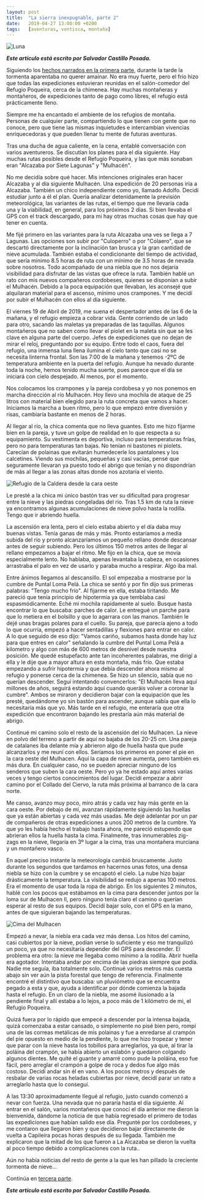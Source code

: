 ```yaml
---
layout: post
title:  "La sierra inexpugnable, parte 2"
date:   2019-04-27 13:00:00 +0200
tags:	[aventuras, ventisca, montaña]
---
```


![Luna][luna]

**_Este artículo está escrito por Salvador Castillo Posada._**

Siguiendo los [hechos narrados en la primera parte][pt1], durante la tarde la
tormenta aparentaba no querer amainar. No era muy fuerte,
pero el frío hizo que todas las expediciones estuvieran reunidas en el
salón-comedor del Refugio Poqueira, cerca de la chimenea. Hay muchas
montañeras y montañeros, de expediciones tanto de pago como libres, el refugio
está prácticamente lleno.

Siempre me ha encantado el ambiente de los refugios de montaña. Personas de
cualquier parte, compartiendo lo que tienen con gente que no conoce, pero que
tiene las mismas inquietudes e intercambian vivencias enriquecedoras y que
pueden llenar tu mente de futuras aventuras.

<!--more-->

Tras una ducha de agua caliente, en la cena, entablé conversación con varios
aventureros. Se discutían los planes para el día siguiente. Hay muchas rutas
posibles desde el Refugio Poqueira, y las que más sonaban eran "Alcazaba por
Siete Lagunas" y "Mulhacén".

No me decidía sobre qué hacer. Mis intenciones originales eran hacer Alcazaba
y al día siguiente Mulhacén. Una expedición de 20 personas iría a Alcazaba.
También un chico independiente como yo, llamado Adolfo. Decidí estudiar junto a
él el plan. Quería analizar detenidamente la previsión meteorológica, las
variantes de las rutas, el tiempo que me llevaría cada una y la viabilidad, en
general, para los próximos 2 días.
Si bien llevaba el GPS con el track descargado, para mi hay otras muchas cosas
que hay que tener en cuenta.

Me fijé primero en las variantes para la ruta Alcazaba una ves se llega a 7
Lagunas. Las opciones son subir por "Culoperro" o por "Colaero", que se
descartó directamente por la inclinación tan brusca y la gran cantidad de
nieve acumulada. También estaba el condicionante del tiempo de actividad, que
sería mínimo 8.5 horas de ruta con un mínimo de 3.5 horas de nevada sobre
nosotros. Todo acompañado de una niebla que no nos dejaría visibilidad para
disfrutar de las vistas que ofrece la ruta.
­
También hablé un rato con mis nuevos compañeros cordobeses, quienes se
disponían a subir el Mulhacén. Debido a la poca equipación que llevaban, les
aconsejé que alquilaran material para el ascenso, mínimo unos crampones. Y me
decidí por subir el Mulhacén con ellos al día siguiente.

El viernes 19 de Abril de 2019, me suena el despertador antes de las 6 de la
mañana, y el refugio empieza a cobrar vida. Gente corriendo de un lado para
otro, sacando las maletas ya preparadas de las taquillas. Algunos montañeros
que no saben como llevar el piolet en la maleta sin que se les clave en alguna
parte del cuerpo. Jefes de expediciones que no dejan de mirar el reloj,
preguntando por su equipo. Entre todo el caos, fuera del refugio, una inmensa
luna llena ilumina el cielo tanto que casi no se necesita linterna frontal.
Son las 7:00 de la mañana y tenemos -2ºC de temperatura ambiente en la puerta
del refugio. Aunque ha nevado durante toda la noche, hemos tenido mucha suerte,
pues parece que el día se iniciará con cielo despejado. Al menos, por el
momento.

Nos colocamos los crampones y la pareja cordobesa y yo nos ponemos en marcha
dirección al río Mulhacén. Hoy llevo una mochila de ataque de 25 litros con
material bien elegido para la ruta concreta que vamos a hacer. Iniciamos la
marcha a buen ritmo, pero lo que empezó entre diversión y risas, cambiaría
bastante en menos de 2 horas.

Al llegar al río, la chica comenta que no lleva guantes. Esto me hizo fijarme
bien en la pareja, y tuve un golpe de realidad en lo que respecta a su
equipamiento. Su vestimenta es deportiva, incluso para temperaturas frías, pero
no para temperaturas tan bajas. No tenían ni bastones ni piolets. Carecían de
polainas que evitarán humedecerle los pantalones y los calcetines. Viendo sus
mochilas, pequeñas y casi vacías, pensé que seguramente llevaran ya puesto todo
el abrigo que tenían y no dispondrían de más al llegar a las zonas altas donde
nos azotaría el viento. 

![Refugio de la Caldera desde la cara oeste][refugio]

Le presté a la chica mi único bastón tras ver su dificultad para progresar
entre la nieve y las piedras congeladas del río. Tras 1.5 km de ruta la nieve
ya encontramos algunas acumulaciones de nieve polvo hasta la rodilla. Tengo
que ir abriendo huella.

La ascensión era lenta, pero el cielo estaba abierto y el día daba muy buenas
vistas. Tenía ganas de más y más. Pronto estaríamos a media subida del río y
pronto alcanzaríamos un pequeño rellano donde descansar antes de seguir
subiendo. Pero los últimos 150 metros antes de llegar al rellano empezamos a
bajar el ritmo. Me fijo en la chica, que se movía especialmente lento. No
hablaba, apenas levantaba la cabeza, en ocasiones arrastraba el palo en vez de
usarlo y paraba mucho a respirar. Algo iba mal.

Entre ánimos llegamos al descansillo. El sol empezaba a mostrarse por la cumbre
de Puntal Loma Pelá. La chica se sentó y por fin dijo sus primeras palabras:
"Tengo mucho frío". Al fijarme en ella, estaba tiritando. Me pareció que tenía
principio de hipotermia ya que temblaba casi espasmódicamente. Eché mi mochila
rapidamente al suelo. Busque hasta encontrar lo que buscaba: parches de calor.
Le entregué un parche para que lo metiera en el bolsillo y que lo agarrara con
las manos. También le dejé unas bragas polares para el cuello.
Su pareja, que parecía ajeno a todo lo que ocurría, empezó a hacer sentadillas
y flexiones para entrar en calor. A lo que seguido de eso dijo: "Vamos cariño,
subamos hasta donde hay luz para que entres en calor" señalando la cumbre del
Puntal Loma Pelá a kilometro y algo con más de 600 metros de desnivel desde
nuestra posición. Me quedé estupefacto ante tan incoherentes palabras, me
dirigí a ella y le dije que a mayor altura en esta montaña, más frío. Que
estaba empezando a sufrir hipotermia y que debía descender ahora mismo al
refugio y ponerse cerca de la chimenea. Se hizo un silencio, sabía que no
querían descender. Seguí intentando convencerlos: "El Mulhacén lleva aquí
millones de años, seguirá estando aquí cuando queráis volver a coronar la
cumbre". Ambos se miraron y decidieron bajar con la equipación que les presté,
quedándome yo sin bastón para ascender, aunque sabía que ella lo necesitaría
más que yo. Más tarde en el refugio, me enteraría que otra expedición que
encontraron bajando les prestaría aún más material de abrigo.

Continué mi camino solo el resto de la ascensión del río Mulhacen. La nieve
en polvo del terreno a partir de aquí no bajaba de los 20-25 cm. Una pareja
de catalanes iba delante mía y abrieron algo de huella hasta que pude
alcanzarlos y me reuní con ellos.
Seríamos los primeros en poner el pie en la cara oeste del Mulhacen.
Aquí la capa de nieve aumenta, pero también es más dura. En cualquier caso,
no se pueden apreciar ninguno de los senderos que suben la cara oeste. Pero yo
ya he estado aquí antes varias veces y tengo ciertos conocimientos del lugar.
Decidí empezar a abrir camino por el Collado del Ciervo, la ruta más próxima al
barranco de la cara norte.

Me canso, avanzo muy poco, miro atrás y cada vez hay más gente en la cara
oeste. Por debajo de mí, avanzan rápidamente siguiendo las huellas que ya están
abiertas y cada vez más usadas. Me dejé adelantar por un par de compañeros de
otras expediciones a unos 200 metros de la cumbre. Ya que yo les había hecho el
trabajo hasta ahora, me pareció estupendo que abrieran ellos la huella hasta
la cima. Finalmente, tras innumerables zig-zags en la nieve, llegaría en 3º
lugar a la cima, tras una montañera murciana y un montañero vasco.

En aquel preciso instante la meteorología cambió bruscamente. Justo durante los
segundos que tardamos en hacernos unas fotos, una densa niebla se hizo con la
cumbre y se encapotó el cielo. La nube hizo bajar drásticamente la
temperatura. La visibilidad se redujo a apenas 100 metros. Era el momento de
usar toda la ropa de abrigo. En los siguientes 2 minutos, hablé con los pocos
que estábamos en la cima para descender juntos por la loma sur de Mulhacen II,
pero ninguno tenía claro el camino o querían esperar al resto de sus equipos.
Decidí bajar solo, con el GPS en la mano, antes de que siguieran bajando las
temperaturas.

![Cima del Mulhacen][cima]

Empezó a nevar, la niebla era cada vez más densa. Los hitos del camino, casi
cubiertos por la nieve, podían verse lo suficiente y eso me tranquilizó un
poco, ya que no necesitaría depender del GPS para descender.
El problema era otro: la nieve me llegaba como mínimo a la rodilla. Abrir
huella era agotador. Intentaba andar por encima de las piedras siempre que
podía. Nadie me seguía, iba totalmente solo. Continué varios metros más cuesta
abajo sin ver aún la pista forestal que tengo de referencia.
Finalmente encontré el distintivo que buscaba: un pluviómetro que se encuentra
pegado a esta y que, ayuda a identificar por dónde comienza la bajada hasta el
refugio. En un claro de la niebla, me asomé ilusionado a la pendiente final
y allí estaba a lo lejos, a poco más de 1 kilómetro de mi, el Refugio Poqueira.

Quizá fuera por lo rápido que empecé a descender por la intensa bajada, 
quizá comenzaba a estar cansado, o simplemente no pisé bien pero, rompí una de
las  correas metálicas de mis polainas y fue a enredarse al crampón del pie
opuesto en medio de la pendiente, lo que me hizo tropezar y tener que parar con
la nieve hasta los tobillos para arreglarlos, ya que, al tirar la poláina del
crampón, se había abierto un eslabón y quedaron colgando algunos dientes. Me
quité el guante y amarré como pude la poláina, eso fue fácil, pero arreglar el
crampón a golpe de roca y dedos fue algo más costoso. Decidí andar sin él en
vano. A los pocos metros y después de resbalar de varias rocas heladas
cubiertas por nieve, decidí parar un rato a arreglarlo hasta que lo conseguí.

A las 13:30 aproximadamente llegué al refugio, justo cuando comenzó a nevar con
fuerza. Una nevada que no pararía hasta el día siguiente. Al entrar en el
salón, varios montañeros que conocí el día anterior me dieron la bienvenida,
dándome la noticia de que había regresado el primero de todas las expediciones
que habían salido ese día. Pregunté por los cordobeses, y me contaron que
llegaron bien y que decidieron bajar directamente de vuelta a Capileira pocas
horas después de su llegada. También me explicaron que la mitad de los que
fueron a La Alcazaba se dieron la vuelta al poco tiempo debido a complicaciones
con la ruta..

Aún no había noticias del resto de gente a la que les han pillado la creciente
tormenta de nieve...

Continúa en [tercera parte][3parte].

**_Este artículo está escrito por Salvador Castillo Posada._**

[pt1]:			{{site.url}}/2019/04/21/la-sierra-inexpugnable1.html
[cima]:			{{site.url}}/assets/20190427-cima.png
[luna]:			{{site.url}}/assets/20190427-luna.png
[refugio]:		{{site.url}}/assets/20190427-refugio-caldera.png
[3parte]:		{{site.url}}/2019/05/29/la-sierra-inexpugnable3.html
